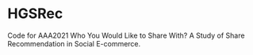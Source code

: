 # HGSRec

Code for AAA2021 Who You Would Like to Share With? A Study  of  Share Recommendation in Social E-commerce.
